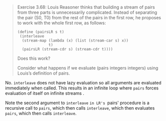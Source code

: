 > Exercise 3.68: Louis Reasoner thinks that building a stream of
> pairs from three parts is unnecessarily complicated. Instead of
> separating the pair (S0, T0) from the rest of the pairs in the
> first row, he proposes to work with the whole first row, as
> follows:
>
>     (define (pairsLR s t)
>      (interleave
>       (stream-map (lambda (x) (list (stream-car s) x))
>                   t)
>       (pairsLR (stream-cdr s) (stream-cdr t))))
>
> Does this work?
>
> Consider what happens if we evaluate (pairs integers integers)
> using Louis’s definition of pairs.

No. `interleave` does not have lazy evaluation so all arguments are
evaluated immediately when called. This results in an infinite loop
where `pairs` forces evaluation of itself on infinite streams .

Note the second argument to `interleave` `in LR's `pairs' procedure is
a recursive call to `pairs`, which then calls `interleave`, which then
evaluates `pairs`, which then calls `interleave`.
